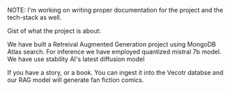 NOTE: I'm working on writing proper documentation for the project and the tech-stack as well.

Gist of what the project is about:

We have built a Retreival Augmented Generation project using MongoDB Atlas search. For inference we have employed quantized mistral 7b model. We have use stability AI's latest diffusion model

If you have a story, or a book. You can ingest it into the Vecotr databse and our RAG model will generate fan fiction comics.

